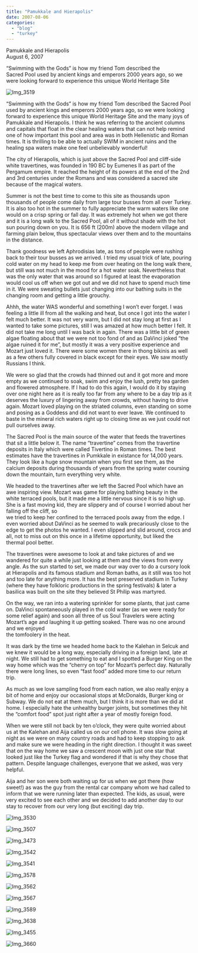 ```yaml
---
title: "Pamukkale and Hierapolis"
date: 2007-08-06
categories: 
  - "blog"
  - "turkey"
---
```


Pamukkale and Hierapolis  
August 6, 2007

“Swimming with the Gods” is how my friend Tom described the  
Sacred Pool used by ancient kings and emperors 2000 years ago, so we  
were looking forward to experience this unique World Heritage Site

<!--more-->

![Img_3519](https://pub-ac94b3f306b24c0dba4238943c97f2e1.r2.dev/photos/uncategorized/2008/02/29/img_3519.png)

“Swimming with the Gods” is how my friend Tom described the Sacred Pool used by ancient kings and emperors 2000 years ago, so we were looking forward to experience this unique World Heritage Site and the many joys of Pamukkale and Hierapolis. I think he was referring to the ancient columns and capitals that float in the clear healing waters that can not help remind one of how important this pool and area was in both Hellenistic and Roman times. It is thrilling to be able to actually SWIM in ancient ruins and the healing spa waters make one feel unbelievably wonderful!

The city of Hierapolis, which is just above the Sacred Pool and cliff-side white travertines, was founded in 190 BC by Eumenes II as part of the Pergamum empire. It reached the height of its powers at the end of the 2nd and 3rd centuries under the Romans and was considered a sacred site because of the magical waters.

Summer is not the best time to come to this site as thousands upon thousands of people come daily from large tour busses from all over Turkey. It is also too hot in the summer to fully appreciate the warm waters like one would on a crisp spring or fall day. It was extremely hot when we got there and it is a long walk to the Sacred Pool, all of it without shade with the hot sun pouring down on you. It is 656 ft (200m) above the modern village and farming plain below, thus spectacular views over them and to the mountains in the distance.

Thank goodness we left Aphrodisias late, as tons of people were rushing back to their tour busses as we arrived. I tried my usual trick of late, pouring cold water on my head to keep me from over heating on the long walk there, but still was not much in the mood for a hot water soak. Nevertheless that was the only water that was around so I figured at least the evaporation would cool us off when we got out and we did not have to spend much time in it. We were sweating bullets just changing into our bathing suits in the changing room and getting a little grouchy.

Ahhh, the water WAS wonderful and something I won’t ever forget. I was feeling a little ill from all the walking and heat, but once I got into the water I felt much better. It was not very warm, but I did not stay long at first as I wanted to take some pictures, still I was amazed at how much better I felt. It did not take me long until I was back in again. There was a little bit of green algae floating about that we were not too fond of and as DaVinci joked “the algae ruined it for me”, but mostly it was a very positive experience and Mozart just loved it. There were some women there in thong bikinis as well as a few others fully covered in black except for their eyes. We saw mostly Russians I think.

We were so glad that the crowds had thinned out and it got more and more empty as we continued to soak, swim and enjoy the lush, pretty tea garden and flowered atmosphere. If I had to do this again, I would do it by staying over one night here as it is really too far from any where to be a day trip as it deserves the luxury of lingering away from crowds, without having to drive again. Mozart loved playing on the striated columns, even standing on some and posing as a Goddess and did not want to ever leave. We continued to baste in the mineral rich waters right up to closing time as we just could not pull ourselves away.

The Sacred Pool is the main source of the water that feeds the travertines that sit a little below it. The name “travertine” comes from the travertine deposits in Italy which were called Tivertino in Roman times. The best estimates have the travertines in Pumkkale in existance for 14,000 years. They look like a huge snow mountain when you first see them, as the calcium deposits during thousands of years from the spring water coursing down the mountain, turn everything very white.

We headed to the travertines after we left the Sacred Pool which have an awe inspiring view. Mozart was game for playing bathing beauty in the white terraced pools, but it made me a little nervous since it is so high up. She is a fast moving kid, they are slippery and of course I worried about her falling off the cliff, so  
we tried to keep her confined to the terraced pools away from the edge. I even worried about DaVinci as he seemed to walk precariously close to the edge to get the photos he wanted. I even slipped and slid around, crocs and all, not to miss out on this once in a lifetime opportunity, but liked the thermal pool better.

The travertines were awesome to look at and take pictures of and we wandered for quite a while just looking at them and the views from every angle. As the sun started to set, we made our way over to do a cursory look at Hierapolis and its famous stadium and Roman baths, as it still was too hot and too late for anything more. It has the best preserved stadium in Turkey (where they have folkloric productions in the spring festivals) & later a basilica was built on the site they believed St Philip was martyred.

On the way, we ran into a watering sprinkler for some plants, that just came on. DaVinci spontaneously played in the cold water (as we were ready for some relief again) and soon all three of us Soul Travelers were acting Mozart’s age and laughing it up getting soaked. There was no one around and we enjoyed  
the tomfoolery in the heat.

It was dark by the time we headed home back to the Kalehan in Selcuk and we knew it would be a long way, especially driving in a foreign land, late at night. We still had to get something to eat and I spotted a Burger King on the way home which was the “cherry on top” for Mozart’s perfect day. Naturally there were long lines, so even “fast food” added more time to our return trip.

As much as we love sampling food from each nation, we also really enjoy a bit of home and enjoy our occasional stops at McDonalds, Burger king or Subway. We do not eat at them much, but I think it is more than we did at home. I especially hate the unhealthy burger joints, but sometimes they hit the “comfort food” spot just right after a year of mostly foreign food.

When we were still not back by ten o’clock, they were quite worried about us at the Kalehan and Aija called us on our cell phone. It was slow going at night as we were on many country roads and had to keep stopping to ask and make sure we were heading in the right direction. I thought it was sweet that on the way home we saw a crescent moon with just one star that looked just like the Turkey flag and wondered if that is why they chose that pattern. Despite language challenges, everyone that we asked, was very helpful.

Aija and her son were both waiting up for us when we got there (how sweet!) as was the guy from the rental car company whom we had called to inform that we were running later than expected. The kids, as usual, were very excited to see each other and we decided to add another day to our stay to recover from our very long (but exciting) day trip.

![Img_3530](https://pub-ac94b3f306b24c0dba4238943c97f2e1.r2.dev/photos/uncategorized/2008/02/29/img_3530.png)

![Img_3507](https://pub-ac94b3f306b24c0dba4238943c97f2e1.r2.dev/photos/uncategorized/2008/02/29/img_3507.png)

![Img_3473](https://pub-ac94b3f306b24c0dba4238943c97f2e1.r2.dev/photos/uncategorized/2008/02/29/img_3473.png)

![Img_3542](https://pub-ac94b3f306b24c0dba4238943c97f2e1.r2.dev/photos/uncategorized/2008/02/29/img_3542.png)

![Img_3541](https://pub-ac94b3f306b24c0dba4238943c97f2e1.r2.dev/photos/uncategorized/2008/02/29/img_3541.png)

![Img_3578](https://pub-ac94b3f306b24c0dba4238943c97f2e1.r2.dev/photos/uncategorized/2008/02/29/img_3578.png)

![Img_3562](https://pub-ac94b3f306b24c0dba4238943c97f2e1.r2.dev/photos/uncategorized/2008/02/29/img_3562.png)

![Img_3567](https://pub-ac94b3f306b24c0dba4238943c97f2e1.r2.dev/photos/uncategorized/2008/02/29/img_3567.png)

![Img_3589](https://pub-ac94b3f306b24c0dba4238943c97f2e1.r2.dev/photos/uncategorized/2008/02/29/img_3589.png)

![Img_3638](https://pub-ac94b3f306b24c0dba4238943c97f2e1.r2.dev/photos/uncategorized/2008/02/29/img_3638.png)

![Img_3455](https://pub-ac94b3f306b24c0dba4238943c97f2e1.r2.dev/photos/uncategorized/2008/02/29/img_3455.png)

![Img_3660](https://pub-ac94b3f306b24c0dba4238943c97f2e1.r2.dev/photos/uncategorized/2008/02/29/img_3660.png)
